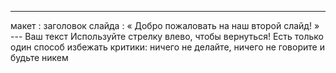 ---
 макет : заголовок слайда
 : « Добро пожаловать на наш второй слайд! » 
--- Ваш текст Используйте стрелку влево, чтобы вернуться!
Есть только один способ избежать критики: ничего не делайте, ничего не говорите и будьте никем

